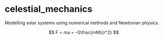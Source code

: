 # celestial_mechanics
Modelling solar systems using numerical methods and Newtonian physics. 

$$
F = ma = -G\frac{mM}{r^2}
$$

